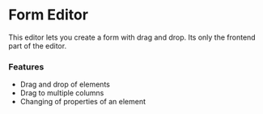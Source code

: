 # Form Editor

This editor lets you create a form with drag and drop.
Its only the frontend part of the editor.

### Features

- Drag and drop of elements
- Drag to multiple columns
- Changing of properties of an element